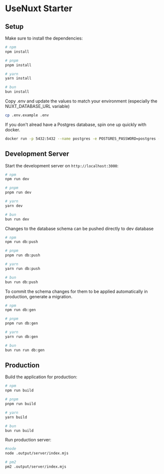 # UseNuxt Starter

## Setup

Make sure to install the dependencies:

```bash
# npm
npm install

# pnpm
pnpm install

# yarn
yarn install

# bun
bun install
```

Copy .env and update the values to match your environment (especially the NUXT_DATABASE_URL variable)

```bash
cp .env.example .env
```

If you don't alread have a Postgres database, spin one up quickly with docker.

```bash
docker run -p 5432:5432 --name postgres -e POSTGRES_PASSWORD=postgres -d postgres
```

## Development Server

Start the development server on `http://localhost:3000`:

```bash
# npm
npm run dev

# pnpm
pnpm run dev

# yarn
yarn dev

# bun
bun run dev
```

Changes to the database schema can be pushed directly to dev database
```bash
# npm
npm run db:push

# pnpm
pnpm run db:push

# yarn
yarn run db:push

# bun
bun run db:push
```

To commit the schema changes for them to be applied automatically in production, generate a migration.
```bash
# npm
npm run db:gen

# pnpm
pnpm run db:gen

# yarn
yarn run db:gen

# bun
bun run run db:gen
```

## Production

Build the application for production:

```bash
# npm
npm run build

# pnpm
pnpm run build

# yarn
yarn build

# bun
bun run build
```

Run production server:

```bash
#node
node .output/server/index.mjs

# pm2
pm2 .output/server/index.mjs
```
